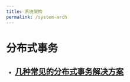```yaml
---
title: 系统架构
permalink: /system-arch
---
```


# 分布式事务

- ## [几种常见的分布式事务解决方案](2019/12/16/distributed-transaction-several-common-solution.html)
